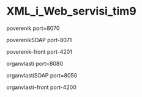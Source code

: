 # XML_i_Web_servisi_tim9

poverenik         port=8070

poverenikSOAP     port-8071

poverenik-front   port-4201

organvlasti       port=8080

organvlastiSOAP   port=8050

organvlasti-front port-4200

